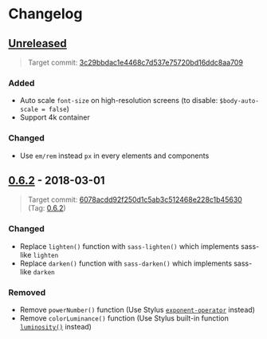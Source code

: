 Changelog
=========

[Unreleased]
------------

> Target commit:
> [3c29bbdac1e4468c7d537e75720bd16ddc8aa709](https://github.com/jgthms/bulma/commit/3c29bbdac1e4468c7d537e75720bd16ddc8aa709)

### Added
- Auto scale `font-size` on high-resolution screens (to disable: `$body-auto-scale = false`)
- Support 4k container

### Changed
- Use `em/rem` instead `px` in every elements and components

[0.6.2] - 2018-03-01
--------------------

> Target commit:
> [6078acdd92f250d1c5ab3c512468e228c1b45630](https://github.com/jgthms/bulma/commit/6078acdd92f250d1c5ab3c512468e228c1b45630)
> (Tag: [0.6.2](https://github.com/jgthms/bulma/releases/tag/0.6.2))

### Changed
- Replace `lighten()` function with `sass-lighten()` which implements sass-like `lighten`
- Replace `darken()` function with `sass-darken()` which implements sass-like `darken`

### Removed
- Remove `powerNumber()` function (Use Stylus [`exponent-operator`][stylus-operator-exponent] instead)
- Remove `colorLuminance()` function (Use Stylus built-in function [`luminosity()`][stylus-bifs-luminosity] instead)

[stylus-operator-exponent]: http://stylus-lang.com/docs/operators.html#exponent-
[stylus-bifs-luminosity]: http://stylus-lang.com/docs/bifs.html#luminositycolor

[Unreleased]: https://github.com/shirohana/bulma.stylus/compare/v0.6.2...dev
[0.6.2]: https://github.com/shirohana/bulma.stylus/releases/tag/v0.6.2
